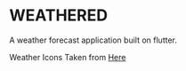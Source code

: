 # WEATHERED

A weather forecast application built on flutter.

Weather Icons Taken from [Here](https://www.figma.com/community/file/1126777451931792118/weather-glassmorphism-icon)

